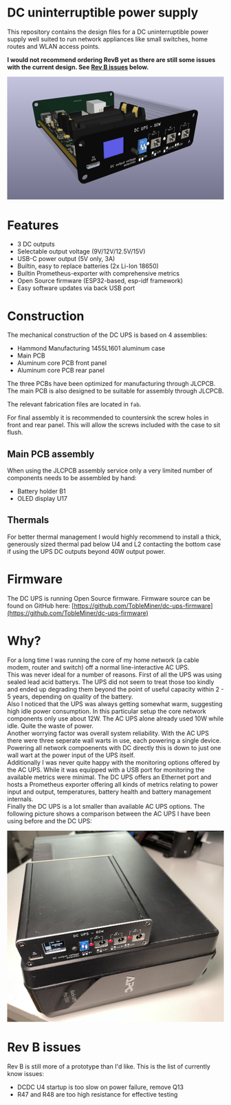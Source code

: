 DC uninterruptible power supply
===============================

This repository contains the design files for a DC uninterruptible power
supply well suited to run network appliances like small switches, home
routes and WLAN access points.

**I would not recommend ordering RevB yet as there are still some issues with the current design.
See [Rev B issues](https://github.com/TobleMiner/DC-UPS#rev-b-issues) below.**

![Render of the device](assets/render_front_small.png)

# Features

 - 3 DC outputs
 - Selectable output voltage (9V/12V/12.5V/15V)
 - USB-C power output (5V only, 3A)
 - Builtin, easy to replace batteries (2x Li-Ion 18650)
 - Builtin Prometheus-exporter with comprehensive metrics
 - Open Source firmware (ESP32-based, esp-idf framework)
 - Easy software updates via back USB port

# Construction

The mechanical construction of the DC UPS is based on 4 assemblies:
 - Hammond Manufacturing 1455L1601 aluminum case
 - Main PCB
 - Aluminum core PCB front panel
 - Aluminum core PCB rear panel

The three PCBs have been optimized for manufacturing through JLCPCB.  
The main PCB is also designed to be suitable for assembly through JLCPCB.  

The relevant fabrication files are located in `fab`.  

For final assembly it is recommended to countersink the screw holes in
front and rear panel. This will allow the screws included with the case to
sit flush.

## Main PCB assembly

When using the JLCPCB assembly service only a very limited number of
components needs to be assembled by hand:
 - Battery holder B1
 - OLED display U17

## Thermals

For better thermal management I would highly recommend to install a thick,
generously sized thermal pad below U4 and L2 contacting the bottom case if
using the UPS DC outputs beyond 40W output power.

# Firmware

The DC UPS is running Open Source firmware. Firmware source can be found on
GitHub here: [https://github.com/TobleMiner/dc-ups-firmware](https://github.com/TobleMiner/dc-ups-firmware)

# Why?

For a long time I was running the core of my home network (a cable modem,
router and switch) off a normal line-interactive AC UPS.  
This was never ideal for a number of reasons. First of all the UPS was
using sealed lead acid batterys. The UPS did not seem to treat those too
kindly and ended up degrading them beyond the point of useful capacity
within 2 - 5 years, depending on quality of the battery.  
Also I noticed that the UPS was always getting somewhat warm, suggesting
high idle power consumption. In this particular setup the core network
components only use about 12W. The AC UPS alone already used 10W while
idle. Quite the waste of power.  
Another worrying factor was overall system reliability. With the AC UPS
there were three seperate wall warts in use, each powering a single
device. Powering all network compoenents with DC directly this is down
to just one wall wart at the power input of the UPS itself.  
Additionally I was never quite happy with the monitoring options offered
by the AC UPS. While it was equipped with a USB port for monitoring the
available metrics were minimal. The DC UPS offers an Ethernet port and
hosts a Prometheus exporter offering all kinds of metrics relating to
power input and output, temperatures, battery health and battery
management internals.  
Finally the DC UPS is a lot smaller than available AC UPS options. The
following picture shows a comparison between the AC UPS I have been using
before and the DC UPS:  

![Size comparison between AC UPS and DC UPS. DC UPS is way smaller](assets/size_comparison_small.jpg)

# Rev B issues

Rev B is still more of a prototype than I'd like.
This is the list of currently know issues:
 - DCDC U4 startup is too slow on power failure, remove Q13
 - R47 and R48 are too high resistance for effective testing
